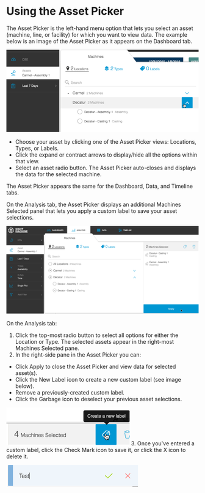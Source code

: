 # Using the Asset Picker

The Asset Picker is the left-hand menu option that lets you select an asset \(machine, line, or facility\) for which you want to view data. The example below is an image of the Asset Picker as it appears on the Dashboard tab.

![](/assets/assetPicker1a7_24_16.png)

* Choose your asset by clicking one of the Asset Picker views: Locations, Types, or Labels. 
* Click the expand or contract arrows to display\/hide all the options within that view.
* Select an asset radio button. The Asset Picker auto-closes and displays the data for the selected machine.

The Asset Picker appears the same for the Dashboard, Data, and Timeline tabs.

On the Analysis tab, the Asset Picker displays an additional Machines Selected panel that lets you apply a custom label to save your asset selections.

![](/assets/assetPickerAnalysisTab.png)

On the Analysis tab:

1. Click the top-most radio button to select all options for either the Location or Type. The selected assets appear in the right-most Machines Selected pane.
2. In the right-side pane in the Asset Picker you can:

  * Click Apply to close the Asset Picker and view data for selected asset\(s\).
  * Click the New Label icon to create a new custom label \(see image below\).
  * Remove a previously-created custom label.
  * Click the Garbage icon to deselect your previous asset selections.

  ![](/assets/analysisTabLabelName.png)
  3. Once you've entered a custom label, click the Check Mark icon to save it, or click the X icon to delete it.

  ![](assetSelectorNewLabel2.png)


